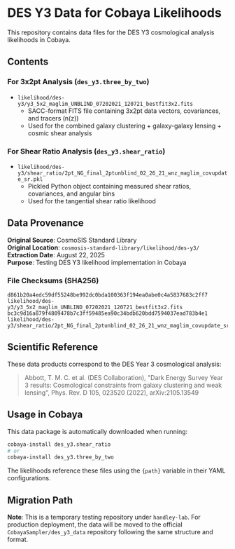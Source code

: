 # DES Y3 Data for Cobaya Likelihoods

This repository contains data files for the DES Y3 cosmological analysis likelihoods in Cobaya.

## Contents

### For 3x2pt Analysis (`des_y3.three_by_two`)
- `likelihood/des-y3/y3_5x2_maglim_UNBLIND_07202021_120721_bestfit3x2.fits`
  - SACC-format FITS file containing 3x2pt data vectors, covariances, and tracers (n(z))
  - Used for the combined galaxy clustering + galaxy-galaxy lensing + cosmic shear analysis

### For Shear Ratio Analysis (`des_y3.shear_ratio`) 
- `likelihood/des-y3/shear_ratio/2pt_NG_final_2ptunblind_02_26_21_wnz_maglim_covupdate_sr.pkl`
  - Pickled Python object containing measured shear ratios, covariances, and angular bins
  - Used for the tangential shear ratio likelihood

## Data Provenance

**Original Source**: CosmoSIS Standard Library  
**Original Location**: `cosmosis-standard-library/likelihood/des-y3/`  
**Extraction Date**: August 22, 2025  
**Purpose**: Testing DES Y3 likelihood implementation in Cobaya

### File Checksums (SHA256)

```
d861b20a4edc59df55248be992dc0bda100363f194ea0abe0c4a5837683c2ff7  likelihood/des-y3/y3_5x2_maglim_UNBLIND_07202021_120721_bestfit3x2.fits
bc3c9d16a879f4809478b7c3ff59485ea90c34bdb620bdd7594037ead783b4e1  likelihood/des-y3/shear_ratio/2pt_NG_final_2ptunblind_02_26_21_wnz_maglim_covupdate_sr.pkl
```

## Scientific Reference

These data products correspond to the DES Year 3 cosmological analysis:

> Abbott, T. M. C. et al. (DES Collaboration), "Dark Energy Survey Year 3 results: Cosmological constraints from galaxy clustering and weak lensing", Phys. Rev. D 105, 023520 (2022), arXiv:2105.13549

## Usage in Cobaya

This data package is automatically downloaded when running:

```bash
cobaya-install des_y3.shear_ratio
# or
cobaya-install des_y3.three_by_two  
```

The likelihoods reference these files using the `{path}` variable in their YAML configurations.

## Migration Path

**Note**: This is a temporary testing repository under `handley-lab`. For production deployment, the data will be moved to the official `CobayaSampler/des_y3_data` repository following the same structure and format.
